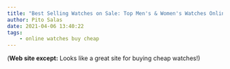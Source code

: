 ```yaml
---
title: "Best Selling Watches on Sale: Top Men's & Women's Watches Online"
author: Pito Salas
date: 2021-04-06 13:40:22
tags:
    - online watches buy cheap
---
```


(**Web site except:** Looks like a great site for buying cheap watches!) 
